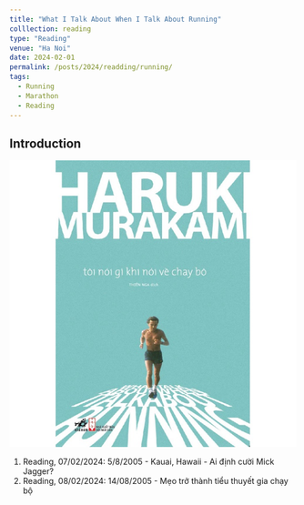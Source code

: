 ```yaml
---
title: "What I Talk About When I Talk About Running"
colllection: reading
type: "Reading"
venue: "Ha Noi"
date: 2024-02-01
permalink: /posts/2024/readding/running/
tags:
  - Running
  - Marathon
  - Reading
---
```


<head>
    <style type="text/css">
        figure{text-align: center;}
        math{text-align: center;}
    </style>
</head>

## Introduction

<p align="center">
  <img src="/images/reading/toinoigikhinoivechaybo.jpg">
</p>

1. Reading, 07/02/2024: 5/8/2005 - Kauai, Hawaii - Ai định cười Mick Jagger?
2. Reading, 08/02/2024: 14/08/2005 - Mẹo trở thành tiểu thuyết gia chạy bộ